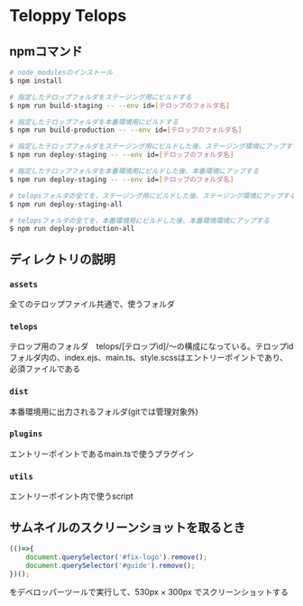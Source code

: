 # Teloppy Telops

## npmコマンド

```bash
# node_modulesのインストール
$ npm install

# 指定したテロップフォルダをステージング用にビルドする
$ npm run build-staging -- --env id=[テロップのフォルダ名]

# 指定したテロップフォルダを本番環境用にビルドする
$ npm run build-production -- --env id=[テロップのフォルダ名]

# 指定したテロップフォルダをステージング用にビルドした後、ステージング環境にアップする
$ npm run deploy-staging -- --env id=[テロップのフォルダ名]

# 指定したテロップフォルダを本番環境用にビルドした後、本番環境にアップする
$ npm run deploy-staging -- --env id=[テロップのフォルダ名]

# telopsフォルダの全てを、ステージング用にビルドした後、ステージング環境にアップする
$ npm run deploy-staging-all

# telopsフォルダの全てを、本番環境用にビルドした後、本番環境環境にアップする
$ npm run deploy-production-all

```

## ディレクトリの説明

### `assets`
全てのテロップファイル共通で、使うフォルダ

### `telops`
テロップ用のフォルダ　telops/[テロップid]/～の構成になっている。テロップidフォルダ内の、index.ejs、main.ts、style.scssはエントリーポイントであり、必須ファイルである

### `dist`
本番環境用に出力されるフォルダ(gitでは管理対象外)

### `plugins`
エントリーポイントであるmain.tsで使うプラグイン

### `utils`
エントリーポイント内で使うscript

## サムネイルのスクリーンショットを取るとき

```javascript
(()=>{
    document.querySelector('#fix-logo').remove();
    document.querySelector('#guide').remove();
})();

```

をデベロッパーツールで実行して、530px × 300px でスクリーンショットする


